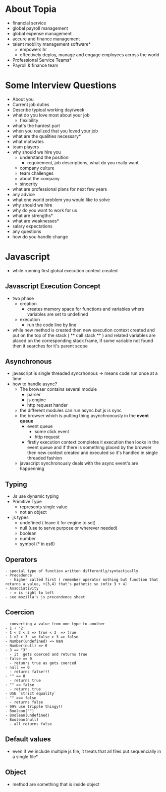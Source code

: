 # About Topia
 - financial service
 - global payroll management
 - global expense management
 - accure and finance management
 - talent mobility management software*
   - empowers hr
   - effectively deploy, manage and engage employees across the world
 - Professional Service Teams*
 - Payroll & finance team

# Some Interview Questions
 - About you
 - Current job duties
 - Describe typical working day/week  
 - what do you love most about your job   
   - flexibility  
 - what's the hardest part
 - when you realized that you loved your job   
 - what are the qualities necessary*
 - what motivates 
 - team players
 - why should we hire you
   - understand the position
     - requirement, job descriptions, what do you really want 
   - company culture 
   - team challenges
   - about the company  
   - sincerity  
 - what are professional plans for next few years
 - any advice
 - what one world problem you would like to solve 
 - why should we hire
 - why do you want to work for us
 - what are strengths* 
 - what are weaknesses*
 - salary expectations  
 - any questions
 - how do you handle change
  
# Javascript 
 - while running first global execution context created
## Javascript Execution Concept
 - two phase
   - creation
     - creates memory space for functions and variables where variables are set to undefined
   - execution
     - run the code line by line 
 - while new method is created then new execution context created and put on the top of the stack ( ** call stack ** ) and related variables are placed on the corresponding stack frame, if some variable not found then it searches for it's parent scope

## Asynchronous
 - javascript is single threaded syncrhonous -> means code run once at a time
 - how to handle async?
   - The browser contains several module
     - parser
     - js engine
     - http request hander
   - the different modules can run async but js is sync 
   - the browser which is putting thing asynchronously in the **event queue**
     - event queue
       - some click event
       - http request
     - firstly execution context completes it execution then looks in the event queue and if there is something placed by the browser then new context created and executed so it's handled in single threaded fashion 
   - javascript synchronously deals with the async event's are happenning

## Typing
 - Js use dynamic typing
 - Primitive Type
   - represents single value
   - not an object
 - js types
   - undefined ( leave it for engine to set)
   - null (use to serve purpose or wherever needed)
   - boolean
   - number
   - symbol (* in es6)
## Operators
    - special type of function written differently/syntactically 
    - Precedence
      - higher called first ( remember operator nothing but function that returns a value, +(3,4) that's pathetic so infix 3 + 4)
    - Associativity
      - = is right to left
    - see mozilla's js precendence sheet

## Coercion
    - converting a value from one type to another
    - 1 + '2' 
    - 1 < 2 < 3 => true < 3  => true
    - 1 >2 > 3  => false > 3 => false
    - Number(undefined) => NaN
    - Number(null) => 0
    - 3 == "3" 
      - it  gets coerced and returns true
    - false == 0
      - retunrs true as gets coerced
    - null == 0 
      - returns false!!! 
    - "" == 0
      - returns true
    - "" == false
      - returns true
    - USE `strict equality`
    - "" === false
      - returns false
    - 99% use tripple thingy!!
    - Boolean("")
    - Boolean(undefined)
    - Boolean(null)
      - all returns false

## Default values
 - even if we include multiple js file, it treats that all files put sequencially in a single file*
## Object
 - method are something that is inside object